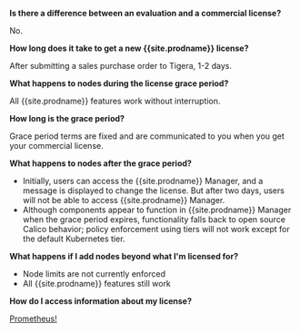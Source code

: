**Is there a difference between an evaluation and a commercial license?** 

  No.


**How long does it take to get a new {{site.prodname}} license?**
 
  After submitting a sales purchase order to Tigera, 1-2 days.


**What happens to nodes during the license grace period?**

  All {{site.prodname}} features work without interruption.


**How long is the grace period?**
  
  Grace period terms are fixed and are communicated to you when you get your commercial license. 


**What happens to nodes after the grace period?**

- Initially, users can access the {{site.prodname}} Manager, and a message is displayed to change the license. But after two days, users will not be able to access {{site.prodname}} Manager.
- Although components appear to function in {{site.prodname}} Manager when the grace period expires, functionality falls back to open source Calico behavior; policy enforcement using tiers will not work except for the default Kubernetes tier.  


**What happens if I add nodes beyond what I'm licensed for?**

- Node limits are not currently enforced
- All {{site.prodname}} features still work


**How do I access information about my license?**

  [Prometheus!]({{site.baseurl}}/maintenance/monitor/license-agent) 
